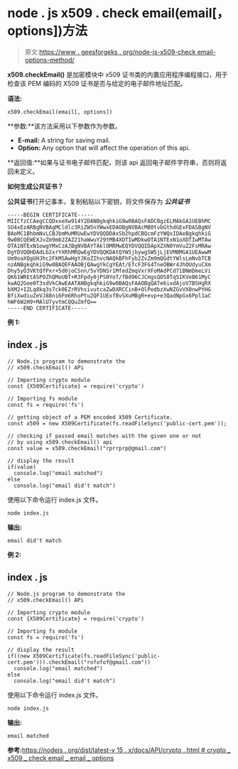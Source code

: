 # node . js x509 . check email(email[，options])方法

> 原文:[https://www . geesforgeks . org/node-js-x509-check email-options-method/](https://www.geeksforgeeks.org/node-js-x509-checkemailemail-options-method/)

**x509.checkEmail()** 是加密模块中 x509 证书类的内置应用程序编程接口，用于检查该 PEM 编码的 X509 证书是否与给定的电子邮件地址匹配。

**语法:**

```
x509.checkEmail(email[, options])
```

**参数:**该方法采用以下参数作为参数。

*   **E-mail:** A string for saving mail.
*   **Option:** Any option that will affect the operation of this api.

**返回值:**如果与证书电子邮件匹配，则该 api 返回电子邮件字符串，否则将返回未定义。

**如何生成公共证书？**

**公共证书**打开记事本，复制粘贴以下密钥，将文件保存为 ***公共证书***

```
-----BEGIN CERTIFICATE-----
MIICfzCCAegCCQDxxeXw914Y2DANBgkqhkiG9w0BAQsFADCBgzELMAkGA1UEBhMC
SU4xEzARBgNVBAgMCldlc3RiZW5nYWwxEDAOBgNVBAcMB0tvbGthdGExFDASBgNV
BAoMC1BhbmNvLCBJbmMuMRUwEwYDVQQDDAxSb2hpdCBQcmFzYWQxIDAeBgkqhkiG
9w0BCQEWEXJvZm9mb2ZAZ21haWwuY29tMB4XDTIwMDkwOTA1NTExN1oXDTIwMTAw
OTA1NTExN1owgYMxCzAJBgNVBAYTAklOMRMwEQYDVQQIDApXZXN0YmVuZ2FsMRAw
DgYDVQQHDAdLb2xrYXRhMRQwEgYDVQQKDAtQYW5jbywgSW5jLjEVMBMGA1UEAwwM
Um9oaXQgUHJhc2FkMSAwHgYJKoZIhvcNAQkBFhFyb2ZvZm9mQGdtYWlsLmNvbTCB
nzANBgkqhkiG9w0BAQEFAAOBjQAwgYkCgYEAt/EfcF3FG4TneOBWr4JhOUdyuCXm
Dhy5yO3VKtQfPxr+5d0joCSnn/5vYDNSr1MfedZmqVxrXFoMAdPCd71BNmDmeLVi
QK61WREtASP0ZhQMoUBT+R3Fpdy0jPS0YoT/fBd96CJCmgsQOS8Tq5IKVeB61MyC
kwAQ2Goe0T3sdVkCAwEAATANBgkqhkiG9w0BAQsFAAOBgQATe6ixdAjoV7BSHgRX
bXM2+IZLq8kq3s7ck0EZrRVhsivutcaZwDXRCCinB+OlPedbzXwNZGvVX0nwPYHG
BfiXwdiuZeVJ88ni6Fm6RhoPtu2QF1UExfBvSXuMBgR+evp+e3QadNpGx6Ppl1aC
hWF6W2H9+MAlU7yvtmCQQuZmfQ==
-----END CERTIFICATE-----
```

**例 1:**

## index . js

```
// Node.js program to demonstrate the  
// x509.checkEmail() APi

// Importing crypto module
const {X509Certificate} = require('crypto')

// Importing fs module
const fs = require('fs')

// getting object of a PEM encoded X509 Certificate. 
const x509 = new X509Certificate(fs.readFileSync('public-cert.pem'));

// checking if passed email matches with the given one or not
// by using x509.checkEmail() api
const value = x509.checkEmail("rprrprp@gmail.com")

// display the result
if(value)
  console.log("email matched")
else
  console.log("email did't match")
```

使用以下命令运行 index.js 文件。

```
node index.js
```

**输出:**

```
email did't match
```

**例 2:**

## index . js

```
// Node.js program to demonstrate the  
// x509.checkEmail() APi

// Importing crypto module
const {X509Certificate} = require('crypto')

// Importing fs module
const fs = require('fs')

// display the result
if((new X509Certificate(fs.readFileSync('public-cert.pem'))).checkEmail("rofofof@gmail.com"))
  console.log("email matched")
else
  console.log("email did't match")
```

使用以下命令运行 index.js 文件。

```
node index.js
```

**输出:**

```
email matched
```

**参考:**[https://nodejs . org/dist/latest-v 15 . x/docs/API/crypto . html # crypto _ x509 _ check email _ email _ options](https://nodejs.org/dist/latest-v15.x/docs/api/crypto.html#crypto_x509_checkemail_email_options)